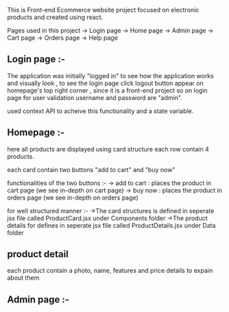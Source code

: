 This is Front-end Ecommerce website project focused on electronic products and created using react.

Pages used in this project
-> Login page
-> Home page
-> Admin page
-> Cart page
-> Orders page
-> Help page

Login page :-
--------------
The application was initially "logged in" to see how the application works and visually look , to see the login page click logout button appear on homepage's top right corner , since it is a front-end project so on login page for user validation username and password are "admin".

used context API to acheive this functionality and a state variable.

Homepage :-
-------------
here all products are displayed using card structure each row contain 4 products.

each card contain two buttons "add to cart" and "buy now"

functionalities of the two buttons :-
-> add to cart : places the product in cart page (we see in-depth on cart page)
-> buy now : places the product in orders page (we see in-depth on orders page)

for well structured manner :-
->The card structures is defined in seperate jsx file called ProductCard.jsx under Components folder
->The product details for defines in seperate jsx file called ProductDetails.jsx under Data folder

product detail
--------------
each product contain a photo, name, features and price details to expain about them 

Admin page :-
---------------
this page contains 2 parts they are product creator and Products Manager

product creator
--------------
-> used to create a new product , contain 4 field called product name , features , price and photo
its design is present in ProductCreadtor.jsx

products Manager
----------------
-> all the existing product and their details will be visible here.
-> each product have 2 buttons , they are edit to modify the contents of the existing products , the changes simultaneously reflect in homepage . 
And delete used to remove the product from home page
its design is present in ProductTable.jsx

product creator and product manager are used by admin to create , modify and delete products in order the control the website 

Cart Page :-
-------------
When "add to cart" button clicked in a product of homepage , the product is added here 
-> cart page products are designed using card design it is defined present in CartCard.jsx
-> Cart card also have 2 button they are "buy now" and "remove from cart" 

functionalities of the 2 buttons :
-> buy now : add the product to the orders page
-> remove from cart : remove the product from the cart page

Order Page :-
----------------
when "buy now" button clicked in a product of homepage , the product is added here
-> Order page products are designed using Table design it is defined in ProductTable.jsx
-> The ProductTable.jsx has 4 columns names as product photo , product name , delivery date , action 
-> action column has "Cancel Order" button on each product to cancel the product and remove the product from orderpage

Help Page :-
-------------
Help page is used to 
->convey the how to use the website to order product 
->contain answer for FAQs
->given contact number and email for further and specific clarifications


yeah that's the brief description of the ront-end Electronics Ecommerce website project using React.




 
